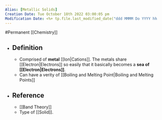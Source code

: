 ```yaml
---
Alias: [Metallic Solids]
Creation Date: Tue October 18th 2022 03:00:05 pm 
Modification Date: <%+ tp.file.last_modified_date("ddd MMMM Do YYYY hh:mm:ss a") %>
---
```

#Permanent [[Chemistry]]

- ## Definition
	- Comprised of **metal** [[Ion|Cations]]. The metals share [[Electron|Electrons]] so easily that it basically becomes a **sea of [[Electron|Electrons]]**.
	- Can have a verity of [[Boiling and Melting Point|Boiling and Melting Points]] 
- ## Reference
	- [[Band Theory]]
	- Type of [[Solid]].